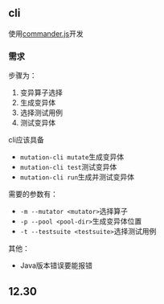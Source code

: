 ## cli

使用[commander.js](https://github.com/tj/commander.js)开发

### 需求

步骤为：

1. 变异算子选择
2. 生成变异体
3. 选择测试用例
4. 测试变异体

cli应该具备

- `mutation-cli mutate`生成变异体
- `mutation-cli test`测试变异体
- `mutation-cli run`生成并测试变异体

需要的参数有：

- `-m --mutator <mutator>`选择算子
- `-p --pool <pool-dir>`生成变异体位置
- `-t --testsuite <testsuite>`选择测试用例

其他：

- Java版本错误要能报错

## 12.30